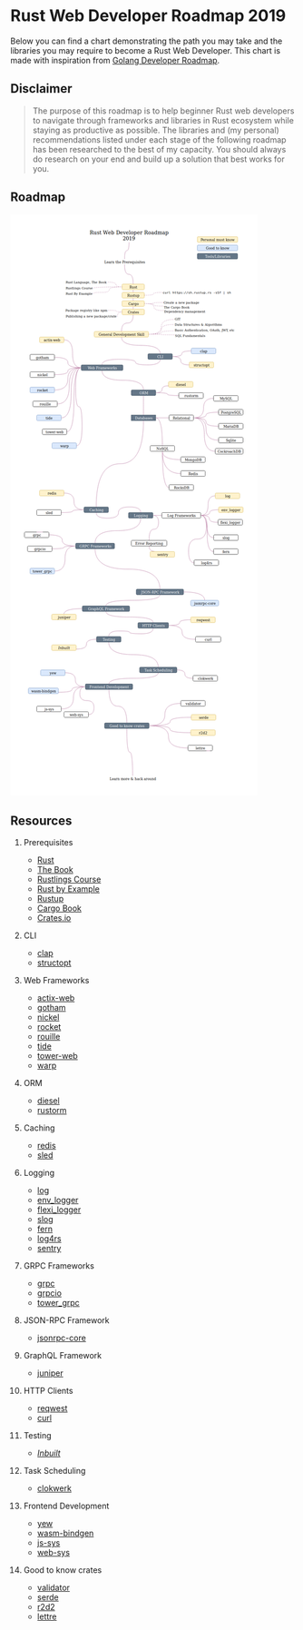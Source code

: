 # Rust Web Developer Roadmap 2019

Below you can find a chart demonstrating the path you may take and the libraries you may require to become a Rust Web Developer. This chart is made with inspiration from [Golang Developer Roadmap](https://github.com/Alikhll/golang-developer-roadmap/).

## Disclaimer

> The purpose of this roadmap is to help beginner Rust web developers to navigate through frameworks and libraries in Rust ecosystem while staying as productive as possible. The libraries and (my personal) recommendations listed under each stage of the following roadmap has been researched to the best of my capacity. You should always do research on your end and build up a solution that best works for you.

## Roadmap

![Roadmap](./rust-web-developer-roadmap.png)

## Resources

1. Prerequisites
   - [Rust](https://www.rust-lang.org/)
   - [The Book](https://doc.rust-lang.org/book/)
   - [Rustlings Course](https://github.com/rust-lang/rustlings/)
   - [Rust by Example](https://doc.rust-lang.org/stable/rust-by-example/)
   - [Rustup](https://www.rust-lang.org/tools/install)
   - [Cargo Book](https://doc.rust-lang.org/cargo/index.html)
   - [Crates.io](https://crates.io/)

2. CLI
   - [clap](https://crates.io/crates/clap)
   - [structopt](https://crates.io/crates/structopt)

3. Web Frameworks
   - [actix-web](https://crates.io/crates/actix-web)
   - [gotham](https://crates.io/crates/gotham)
   - [nickel](https://crates.io/crates/nickel)
   - [rocket](https://crates.io/crates/rocket)
   - [rouille](https://crates.io/crates/rouille)
   - [tide](https://crates.io/crates/tide)
   - [tower-web](https://crates.io/crates/tower-web)
   - [warp](https://crates.io/crates/warp)

4. ORM
   - [diesel](https://crates.io/crates/diesel)
   - [rustorm](https://crates.io/crates/rustorm)

5. Caching
   - [redis](https://crates.io/crates/redis)
   - [sled](https://crates.io/crates/sled)

6. Logging
   - [log](https://crates.io/crates/log)
   - [env_logger](https://crates.io/crates/env_logger)
   - [flexi_logger](https://crates.io/crates/flexi_logger)
   - [slog](https://crates.io/crates/slog)
   - [fern](https://crates.io/crates/fern)
   - [log4rs](https://crates.io/crates/log4rs)
   - [sentry](https://crates.io/crates/sentry)

7. GRPC Frameworks
   - [grpc](https://crates.io/crates/grpc)
   - [grpcio](https://crates.io/crates/grpcio)
   - [tower_grpc](https://github.com/tower-rs/tower-grpc)

8. JSON-RPC Framework
   - [jsonrpc-core](https://crates.io/crates/jsonrpc-core)

9. GraphQL Framework
   - [juniper](https://crates.io/crates/juniper)

10. HTTP Clients
    - [reqwest](https://crates.io/crates/reqwest)
    - [curl](https://crates.io/crates/curl)

11. Testing
    - *[Inbuilt](https://doc.rust-lang.org/book/ch11-00-testing.html)*

12. Task Scheduling
    - [clokwerk](https://crates.io/crates/clokwerk)

13. Frontend Development
    - [yew](https://crates.io/crates/yew)
    - [wasm-bindgen](https://crates.io/crates/wasm-bindgen)
    - [js-sys](https://crates.io/crates/js-sys)
    - [web-sys](https://crates.io/crates/web-sys)

14. Good to know crates
    - [validator](https://crates.io/crates/validator)
    - [serde](https://crates.io/crates/serde)
    - [r2d2](https://crates.io/crates/r2d2)
    - [lettre](https://crates.io/crates/lettre)